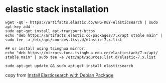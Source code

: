 # elastic stack installation

``` shell
wget -qO - https://artifacts.elastic.co/GPG-KEY-elasticsearch | sudo apt-key add -
sudo apt-get install apt-transport-https
echo "deb https://artifacts.elastic.co/packages/7.x/apt stable main" | sudo tee -a /etc/apt/sources.list.d/elastic-7.x.list

## or install using tsinghua mirror:
echo "deb https://mirrors.tuna.tsinghua.edu.cn/elasticstack/7.x/apt/ stable main" | sudo tee -a /etc/apt/sources.list.d/elastic-7.x.list

sudo apt-get update && sudo apt-get install elasticsearch
```

copy from [Install Elasticsearch with Debian Package](https://www.elastic.co/guide/en/elasticsearch/reference/current/deb.html)
